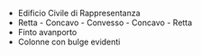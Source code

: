 - Edificio Civile di Rappresentanza
- Retta - Concavo - Convesso - Concavo - Retta
- Finto avanporto
- Colonne con bulge evidenti
